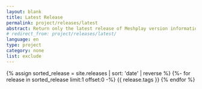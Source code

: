```yaml
---
layout: blank
title: Latest Release
permalink: project/releases/latest
abstract: Return only the latest release of Meshplay version information
# redirect_from: project/releases/latest/
language: en
type: project
category: none
list: exclude
---
```

{% assign sorted_release = site.releases | sort: 'date' | reverse %}
{%- for release in sorted_release limit:1 offset:0 -%}
  {{ release.tags }}
{% endfor %}
